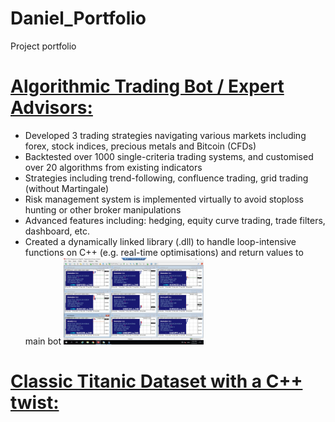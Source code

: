 # Daniel_Portfolio
Project portfolio
  
# [Algorithmic Trading Bot / Expert Advisors:](https://github.com/urinethrower/Project-Deities)
* Developed 3 trading strategies navigating various markets including forex, stock indices, precious metals and Bitcoin (CFDs)
* Backtested over 1000 single-criteria trading systems, and customised over 20 algorithms from existing indicators
* Strategies including trend-following, confluence trading, grid trading (without Martingale)
* Risk management system is implemented virtually to avoid stoploss hunting or other broker manipulations
* Advanced features including: hedging, equity curve trading, trade filters, dashboard, etc.
* Created a dynamically linked library (.dll) to handle loop-intensive functions on C++ (e.g. real-time optimisations) and return values to main bot
<img src="https://github.com/urinethrower/Project-Deities/blob/main/img/Demeter_snapshot.JPG" alt="https://github.com/urinethrower/Project-Deities/blob/main/img/Demeter_snapshot.JPG" width="224" height="139.33"></img>  
  
# [Classic Titanic Dataset with a C++ twist:](https://github.com/urinethrower/Project-Titanics)
